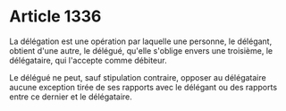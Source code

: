 # Article 1336

La délégation est une opération par laquelle une personne, le délégant, obtient d'une autre, le délégué, qu'elle s'oblige envers une troisième, le délégataire, qui l'accepte comme débiteur. <p> Le délégué ne peut, sauf stipulation contraire, opposer au délégataire aucune exception tirée de ses rapports avec le délégant ou des rapports entre ce dernier et le délégataire. </p>